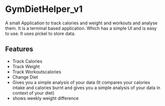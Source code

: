 # GymDietHelper_v1
A small Application to track calories and weight and workouts and analyse them.
It is a terminal based application. Which has a simple UI and is easy to use.
It uses pickel to store data.

## Features
- Track Calories
- Track Weight
- Track Workoutscalories
- Change Diet
- Gives you a simple analysis of your data (It compares your calories intake and calories burnt and gives you a simple analysis of your data in context of your diet)
- shows weekly weight difference

